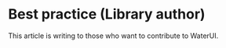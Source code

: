 # Best practice (Library author)

This article is writing to those who want to contribute to WaterUI.
